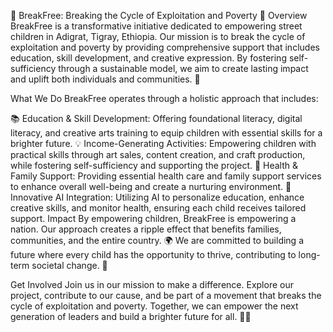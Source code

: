 🌟 BreakFree: Breaking the Cycle of Exploitation and Poverty 🌟
Overview
BreakFree is a transformative initiative dedicated to empowering street children in Adigrat, Tigray, Ethiopia. Our mission is to break the cycle of exploitation and poverty by providing comprehensive support that includes education, skill development, and creative expression. By fostering self-sufficiency through a sustainable model, we aim to create lasting impact and uplift both individuals and communities. 🚀

What We Do
BreakFree operates through a holistic approach that includes:

📚 Education & Skill Development: Offering foundational literacy, digital literacy, and creative arts training to equip children with essential skills for a brighter future.
💡 Income-Generating Activities: Empowering children with practical skills through art sales, content creation, and craft production, while fostering self-sufficiency and supporting the project.
🏥 Health & Family Support: Providing essential health care and family support services to enhance overall well-being and create a nurturing environment.
🤖 Innovative AI Integration: Utilizing AI to personalize education, enhance creative skills, and monitor health, ensuring each child receives tailored support.
Impact
By empowering children, BreakFree is empowering a nation. Our approach creates a ripple effect that benefits families, communities, and the entire country. 🌍 We are committed to building a future where every child has the opportunity to thrive, contributing to long-term societal change. 🌟

Get Involved
Join us in our mission to make a difference. Explore our project, contribute to our cause, and be part of a movement that breaks the cycle of exploitation and poverty. Together, we can empower the next generation of leaders and build a brighter future for all. 🤝💪

